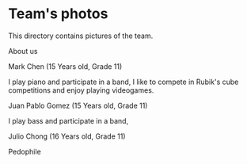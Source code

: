 Team's photos
====

This directory contains pictures of the team.

About us

Mark Chen (15 Years old, Grade 11)

I play piano and participate in a band, I like to compete in Rubik's cube competitions and enjoy playing videogames.

Juan Pablo Gomez (15 Years old, Grade 11)

I play bass and participate in a band, 

Julio Chong (16 Years old, Grade 11)

Pedophile
